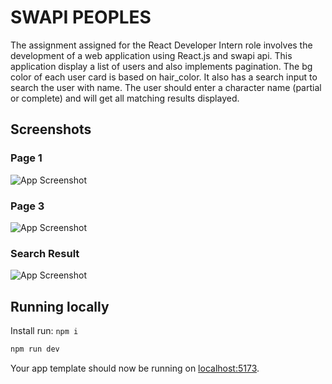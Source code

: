 # SWAPI PEOPLES

The assignment assigned for the React Developer Intern role involves the development of a web application using React.js and swapi api. This application display a list of users and also implements pagination. The bg color of each user card is based on hair_color. It also has a search input to search the user with name. The user should enter a character name (partial or complete) and will get all matching results displayed. 


## Screenshots

### Page 1

![App Screenshot](https://res.cloudinary.com/dopqu0rzp/image/upload/v1707715416/assign/Screenshot_2024-02-12_at_10.51.39_AM.png)

### Page 3

![App Screenshot](https://res.cloudinary.com/dopqu0rzp/image/upload/v1707715416/assign/Screenshot_2024-02-12_at_10.51.50_AM.png)

### Search Result

![App Screenshot](https://res.cloudinary.com/dopqu0rzp/image/upload/v1707715416/assign/Screenshot_2024-02-12_at_10.52.01_AM.png)

## Running locally    

Install run: `npm i`


```bash
npm run dev
```

Your app template should now be running on [localhost:5173](http://localhost:5173/).